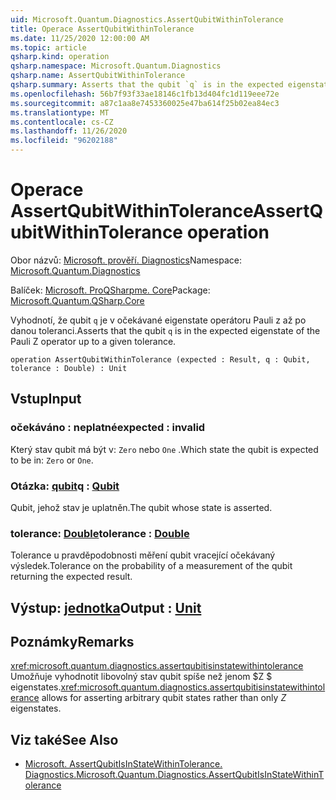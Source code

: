 ```yaml
---
uid: Microsoft.Quantum.Diagnostics.AssertQubitWithinTolerance
title: Operace AssertQubitWithinTolerance
ms.date: 11/25/2020 12:00:00 AM
ms.topic: article
qsharp.kind: operation
qsharp.namespace: Microsoft.Quantum.Diagnostics
qsharp.name: AssertQubitWithinTolerance
qsharp.summary: Asserts that the qubit `q` is in the expected eigenstate of the Pauli Z operator up to a given tolerance.
ms.openlocfilehash: 56b7f93f33ae18146c1fb13d404fc1d119eee72e
ms.sourcegitcommit: a87c1aa8e7453360025e47ba614f25b02ea84ec3
ms.translationtype: MT
ms.contentlocale: cs-CZ
ms.lasthandoff: 11/26/2020
ms.locfileid: "96202188"
---
```

# <a name="assertqubitwithintolerance-operation"></a><span data-ttu-id="26306-102">Operace AssertQubitWithinTolerance</span><span class="sxs-lookup"><span data-stu-id="26306-102">AssertQubitWithinTolerance operation</span></span>

<span data-ttu-id="26306-103">Obor názvů: [Microsoft. prověří. Diagnostics](xref:Microsoft.Quantum.Diagnostics)</span><span class="sxs-lookup"><span data-stu-id="26306-103">Namespace: [Microsoft.Quantum.Diagnostics](xref:Microsoft.Quantum.Diagnostics)</span></span>

<span data-ttu-id="26306-104">Balíček: [Microsoft. ProQSharpme. Core](https://nuget.org/packages/Microsoft.Quantum.QSharp.Core)</span><span class="sxs-lookup"><span data-stu-id="26306-104">Package: [Microsoft.Quantum.QSharp.Core](https://nuget.org/packages/Microsoft.Quantum.QSharp.Core)</span></span>


<span data-ttu-id="26306-105">Vyhodnotí, že qubit `q` je v očekávané eigenstate operátoru Pauli z až po danou toleranci.</span><span class="sxs-lookup"><span data-stu-id="26306-105">Asserts that the qubit `q` is in the expected eigenstate of the Pauli Z operator up to a given tolerance.</span></span>

```qsharp
operation AssertQubitWithinTolerance (expected : Result, q : Qubit, tolerance : Double) : Unit
```


## <a name="input"></a><span data-ttu-id="26306-106">Vstup</span><span class="sxs-lookup"><span data-stu-id="26306-106">Input</span></span>

### <a name="expected--__invalidresult__"></a><span data-ttu-id="26306-107">očekáváno __: <Result> neplatné__</span><span class="sxs-lookup"><span data-stu-id="26306-107">expected : __invalid<Result>__</span></span>

<span data-ttu-id="26306-108">Který stav qubit má být v: `Zero` nebo `One` .</span><span class="sxs-lookup"><span data-stu-id="26306-108">Which state the qubit is expected to be in: `Zero` or `One`.</span></span>


### <a name="q--qubit"></a><span data-ttu-id="26306-109">Otázka: [qubit](xref:microsoft.quantum.lang-ref.qubit)</span><span class="sxs-lookup"><span data-stu-id="26306-109">q : [Qubit](xref:microsoft.quantum.lang-ref.qubit)</span></span>

<span data-ttu-id="26306-110">Qubit, jehož stav je uplatněn.</span><span class="sxs-lookup"><span data-stu-id="26306-110">The qubit whose state is asserted.</span></span>


### <a name="tolerance--double"></a><span data-ttu-id="26306-111">tolerance: [Double](xref:microsoft.quantum.lang-ref.double)</span><span class="sxs-lookup"><span data-stu-id="26306-111">tolerance : [Double](xref:microsoft.quantum.lang-ref.double)</span></span>

<span data-ttu-id="26306-112">Tolerance u pravděpodobnosti měření qubit vracející očekávaný výsledek.</span><span class="sxs-lookup"><span data-stu-id="26306-112">Tolerance on the probability of a measurement of the qubit returning the expected result.</span></span>



## <a name="output--unit"></a><span data-ttu-id="26306-113">Výstup: [jednotka](xref:microsoft.quantum.lang-ref.unit)</span><span class="sxs-lookup"><span data-stu-id="26306-113">Output : [Unit](xref:microsoft.quantum.lang-ref.unit)</span></span>



## <a name="remarks"></a><span data-ttu-id="26306-114">Poznámky</span><span class="sxs-lookup"><span data-stu-id="26306-114">Remarks</span></span>

<span data-ttu-id="26306-115"><xref:microsoft.quantum.diagnostics.assertqubitisinstatewithintolerance> Umožňuje vyhodnotit libovolný stav qubit spíše než jenom $Z $ eigenstates.</span><span class="sxs-lookup"><span data-stu-id="26306-115"><xref:microsoft.quantum.diagnostics.assertqubitisinstatewithintolerance> allows for asserting arbitrary qubit states rather than only $Z$ eigenstates.</span></span>

## <a name="see-also"></a><span data-ttu-id="26306-116">Viz také</span><span class="sxs-lookup"><span data-stu-id="26306-116">See Also</span></span>

- [<span data-ttu-id="26306-117">Microsoft. AssertQubitIsInStateWithinTolerance. Diagnostics.</span><span class="sxs-lookup"><span data-stu-id="26306-117">Microsoft.Quantum.Diagnostics.AssertQubitIsInStateWithinTolerance</span></span>](xref:Microsoft.Quantum.Diagnostics.AssertQubitIsInStateWithinTolerance)